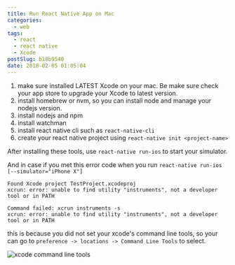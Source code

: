 ```yaml
---
title: Run React Native App on Mac
categories:
  - web
tags:
  - react
  - react native
  - Xcode
postSlug: b18b9540
date: 2018-02-05 01:05:04
---
```


1. make sure installed LATEST Xcode on your mac. Be make sure check your app store to upgrade your Xcode to latest version.
2. install homebrew or nvm, so you can install node and manage your nodejs version.
3. install nodejs and npm
4. install watchman
5. install react native cli such as `react-native-cli`
6. create your react native project using `react-native init <project-name>`

After installing these tools, use `react-native run-ios` to start your simulator.

And in case if you met this error code when you run `react-native run-ios [--simulator="iPhone X"]`

```shell
Found Xcode project TestProject.xcodeproj
xcrun: error: unable to find utility "instruments", not a developer
tool or in PATH

Command failed: xcrun instruments -s
xcrun: error: unable to find utility "instruments", not a developer
tool or in PATH
```

this is because you did not set your xcode's command line tools, so your can go to `preference -> locations -> Command Line Tools` to select.

![xcode command line tools](https://p9-juejin.byteimg.com/tos-cn-i-k3u1fbpfcp/760e08710688460499ed894397ed156a~tplv-k3u1fbpfcp-watermark.image)
